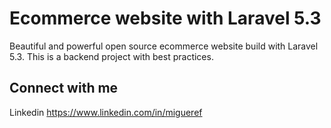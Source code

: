 Ecommerce website with Laravel 5.3
=====================

Beautiful and powerful open source ecommerce website build with Laravel 5.3. This is a backend project with best practices.



## Connect with me

Linkedin https://www.linkedin.com/in/migueref
